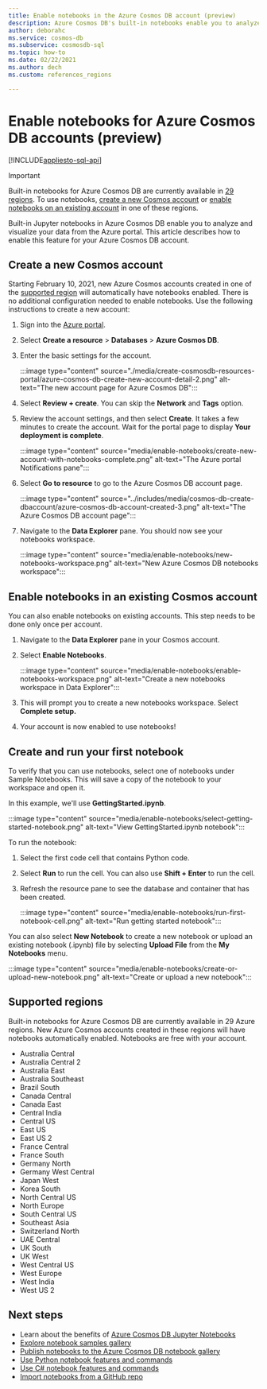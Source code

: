 ```yaml
---
title: Enable notebooks in the Azure Cosmos DB account (preview)
description: Azure Cosmos DB's built-in notebooks enable you to analyze and visualize your data from within the Portal. This article describes how to enable this feature for Cosmos accounts. 
author: deborahc
ms.service: cosmos-db
ms.subservice: cosmosdb-sql
ms.topic: how-to
ms.date: 02/22/2021
ms.author: dech
ms.custom: references_regions

---
```


# Enable notebooks for Azure Cosmos DB accounts (preview)
[!INCLUDE[appliesto-sql-api](../includes/appliesto-sql-api.md)]

> [!IMPORTANT]
> Built-in notebooks for Azure Cosmos DB are currently available in [29 regions](#supported-regions). To use notebooks, [create a new Cosmos account](#create-a-new-cosmos-account) or [enable notebooks on an existing account](#enable-notebooks-in-an-existing-cosmos-account) in one of these regions. 

Built-in Jupyter notebooks in Azure Cosmos DB enable you to analyze and visualize your data from the Azure portal. This article describes how to enable this feature for your Azure Cosmos DB account.

## Create a new Cosmos account
Starting February 10, 2021, new Azure Cosmos accounts created in one of the [supported region](#supported-regions) will automatically have notebooks enabled. There is no additional configuration needed to enable notebooks. Use the following instructions to create a new account:
1. Sign into the [Azure portal](https://portal.azure.com/).
1. Select **Create a resource** > **Databases** > **Azure Cosmos DB**.
1. Enter the basic settings for the account.

   :::image type="content" source="./media/create-cosmosdb-resources-portal/azure-cosmos-db-create-new-account-detail-2.png" alt-text="The new account page for Azure Cosmos DB":::

1. Select **Review + create**. You can skip the **Network** and **Tags** option. 
1. Review the account settings, and then select **Create**. It takes a few minutes to create the account. Wait for the portal page to display **Your deployment is complete**.

   :::image type="content" source="media/enable-notebooks/create-new-account-with-notebooks-complete.png" alt-text="The Azure portal Notifications pane":::

1. Select **Go to resource** to go to the Azure Cosmos DB account page.

   :::image type="content" source="../includes/media/cosmos-db-create-dbaccount/azure-cosmos-db-account-created-3.png" alt-text="The Azure Cosmos DB account page":::

1. Navigate to the **Data Explorer** pane. You should now see your notebooks workspace.

    :::image type="content" source="media/enable-notebooks/new-notebooks-workspace.png" alt-text="New Azure Cosmos DB notebooks workspace":::

## Enable notebooks in an existing Cosmos account

You can also enable notebooks on existing accounts. This step needs to be done only once per account.

1. Navigate to the **Data Explorer** pane in your Cosmos account.
1. Select **Enable Notebooks**.

    :::image type="content" source="media/enable-notebooks/enable-notebooks-workspace.png" alt-text="Create a new notebooks workspace in Data Explorer":::

1. This will prompt you to create a new notebooks workspace. Select **Complete setup.**
1. Your account is now enabled to use notebooks!

## Create and run your first notebook

To verify that you can use notebooks, select one of notebooks under Sample Notebooks. This will save a copy of the notebook to your workspace and open it.

In this example, we'll use **GettingStarted.ipynb**.

:::image type="content" source="media/enable-notebooks/select-getting-started-notebook.png" alt-text="View GettingStarted.ipynb notebook":::

To run the notebook:
1. Select the first code cell that contains Python code.
1. Select **Run** to run the cell. You can also use **Shift + Enter** to run the cell.
1. Refresh the resource pane to see the database and container that has been created.

    :::image type="content" source="media/enable-notebooks/run-first-notebook-cell.png" alt-text="Run getting started notebook":::

You can also select **New Notebook** to create a new notebook or upload an existing notebook  (.ipynb) file by selecting **Upload File** from the **My Notebooks** menu. 

:::image type="content" source="media/enable-notebooks/create-or-upload-new-notebook.png" alt-text="Create or upload a new notebook":::

## Supported regions
Built-in notebooks for Azure Cosmos DB are currently available in 29 Azure regions. New Azure Cosmos accounts created in these regions will have notebooks automatically enabled. Notebooks are free with your account. 

- Australia Central
- Australia Central 2
- Australia East
- Australia Southeast
- Brazil South
- Canada Central
- Canada East
- Central India
- Central US
- East US
- East US 2
- France Central
- France South
- Germany North
- Germany West Central
- Japan West
- Korea South
- North Central US
- North Europe
- South Central US
- Southeast Asia
- Switzerland North
- UAE Central
- UK South
- UK West
- West Central US
- West Europe
- West India
- West US 2

## Next steps

* Learn about the benefits of [Azure Cosmos DB Jupyter Notebooks](../cosmosdb-jupyter-notebooks.md)
* [Explore notebook samples gallery](https://cosmos.azure.com/gallery.html)
* [Publish notebooks to the Azure Cosmos DB notebook gallery](publish-notebook-gallery.md)
* [Use Python notebook features and commands](use-python-notebook-features-and-commands.md)
* [Use C# notebook features and commands](use-csharp-notebook-features-and-commands.md)
* [Import notebooks from a GitHub repo](import-github-notebooks.md)
